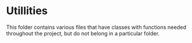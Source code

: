 # Utillities
This folder contains various files that have classes with functions needed throughout the project, but do not belong in a particular folder.
